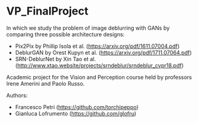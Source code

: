 # VP_FinalProject

In which we study the problem of image deblurring with GANs by comparing three possible architecture designs:

- Pix2Pix by Phillip Isola et al. (https://arxiv.org/pdf/1611.07004.pdf)
- DeblurGAN by Orest Kupyn et al. (https://arxiv.org/pdf/1711.07064.pdf)
- SRN-DeblurNet by Xin Tao et al. (http://www.xtao.website/projects/srndeblur/srndeblur_cvpr18.pdf)

Academic project for the Vision and Perception course held by professors Irene Amerini and Paolo Russo.

Authors:
- Francesco Petri (https://github.com/torchipeppo)
- Gianluca Lofrumento (https://github.com/glofru)
